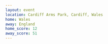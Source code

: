 ```yaml
---
layout: event
location: Cardiff Arms Park, Cardiff, Wales
home: Wales
away: England
home_score: 12
away_score: 51
---
```

